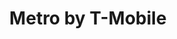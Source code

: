 ---
title: "Metro by T-Mobile"
url: /portland/metro-by-t-mobile-southeast-122nd-avenue/
shop: Handy
---